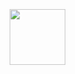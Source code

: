 <div id="header" align="center">
  <img src="[https://giphy.com/embed/Nvkh8bPp7tVGTFsb5F.gif]" width="100"/>
</div>
